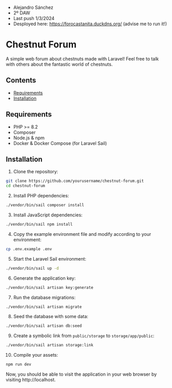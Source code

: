- Alejandro Sánchez
- 2º DAW
- Last push 1/3/2024
- Desployed here: https://forocastanita.duckdns.org/ (advise me to run it!)


# Chestnut Forum

A simple web forum about chestnuts made with Laravel! Feel free to talk with others about the fantastic world of chestnuts.

## Contents

- [Requirements](#requirements)
- [Installation](#installation)

## Requirements

- PHP >= 8.2
- Composer
- Node.js & npm
- Docker & Docker Compose (for Laravel Sail)

## Installation

1. Clone the repository:
```bash
git clone https://github.com/yourusername/chestnut-forum.git
cd chestnut-forum
```

2. Install PHP dependencies:
```bash
./vendor/bin/sail composer install
```

3. Install JavaScript dependencies:
```bash
./vendor/bin/sail npm install
```
4. Copy the example environment file and modify according to your environment:
```bash
cp .env.example .env
```
5. Start the Laravel Sail environment:
```bash
./vendor/bin/sail up -d
```
6. Generate the application key:
```bash
./vendor/bin/sail artisan key:generate
```
7. Run the database migrations:
```bash
./vendor/bin/sail artisan migrate
```
8. Seed the database with some data:
```bash
./vendor/bin/sail artisan db:seed
```
9. Create a symbolic link from `public/storage` to `storage/app/public`:
```bash
./vendor/bin/sail artisan storage:link
```
10. Compile your assets:
```bash
npm run dev
```
Now, you should be able to visit the application in your web browser by visiting http://localhost.



